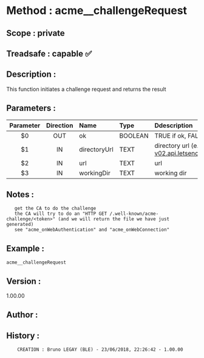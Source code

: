 ﻿# **Method :** acme__challengeRequest## **Scope :** private## **Treadsafe :** capable ✅ ## **Description :** This function initiates a challenge request and returns the result## **Parameters :** | Parameter | Direction | Name | Type | Ddescription | |:----:|:----:|:----|:----|:----| | $0 | OUT | ok | BOOLEAN | TRUE if ok, FALSE otherwise | | $1 | IN | directoryUrl | TEXT | directory url (e.g. "https://acme-v02.api.letsencrypt.org/directory") | | $2 | IN | url | TEXT | url | | $3 | IN | workingDir | TEXT | working dir | ## **Notes :**        get the CA to do the challenge       the CA will try to do an "HTTP GET /.well-known/acme-challenge/<token>" (and we will return the file we have just generated)       see "acme_onWebAuthentication" and "acme_onWebConnection"## **Example :** ```acme__challengeRequest```## **Version :** 1.00.00## **Author :** ## **History :**          CREATION : Bruno LEGAY (BLE) - 23/06/2018, 22:26:42 - 1.00.00